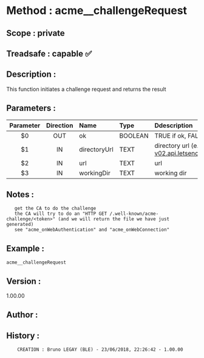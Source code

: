 ﻿# **Method :** acme__challengeRequest## **Scope :** private## **Treadsafe :** capable ✅ ## **Description :** This function initiates a challenge request and returns the result## **Parameters :** | Parameter | Direction | Name | Type | Ddescription | |:----:|:----:|:----|:----|:----| | $0 | OUT | ok | BOOLEAN | TRUE if ok, FALSE otherwise | | $1 | IN | directoryUrl | TEXT | directory url (e.g. "https://acme-v02.api.letsencrypt.org/directory") | | $2 | IN | url | TEXT | url | | $3 | IN | workingDir | TEXT | working dir | ## **Notes :**        get the CA to do the challenge       the CA will try to do an "HTTP GET /.well-known/acme-challenge/<token>" (and we will return the file we have just generated)       see "acme_onWebAuthentication" and "acme_onWebConnection"## **Example :** ```acme__challengeRequest```## **Version :** 1.00.00## **Author :** ## **History :**          CREATION : Bruno LEGAY (BLE) - 23/06/2018, 22:26:42 - 1.00.00